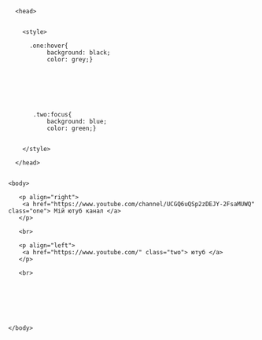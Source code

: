 <html>

      <head>


        <style>

          .one:hover{
		       background: black;
			   color: grey;}
			   
		 	   
			   
			   
			   
			   
			   
		   .two:focus{
		       background: blue;
			   color: green;}   

       
        </style>
		
	  </head>	
		
		
	<body>	
		
	   <p align="right"> 	
		<a href="https://www.youtube.com/channel/UCGQ6uQSp2zDEJY-2FsaMUWQ" class="one"> Мій ютуб канал </a>
       </p>
	   
	   <br>
	   
	   <p align="left"> 	
		<a href="https://www.youtube.com/" class="two"> ютуб </a>
	   </p>
	   
	   <br>
	   
	   
	   
	   
	   
	   
	   
    </body>

</html>
